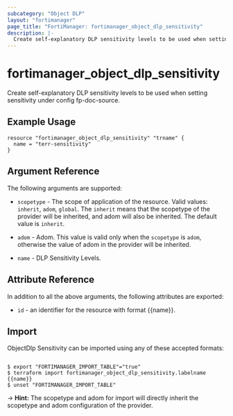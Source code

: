 ```yaml
---
subcategory: "Object DLP"
layout: "fortimanager"
page_title: "FortiManager: fortimanager_object_dlp_sensitivity"
description: |-
  Create self-explanatory DLP sensitivity levels to be used when setting sensitivity under config fp-doc-source.
---
```


# fortimanager_object_dlp_sensitivity
Create self-explanatory DLP sensitivity levels to be used when setting sensitivity under config fp-doc-source.

## Example Usage

```hcl
resource "fortimanager_object_dlp_sensitivity" "trname" {
  name = "terr-sensitivity"
}
```

## Argument Reference


The following arguments are supported:

* `scopetype` - The scope of application of the resource. Valid values: `inherit`, `adom`, `global`. The `inherit` means that the scopetype of the provider will be inherited, and adom will also be inherited. The default value is `inherit`.
* `adom` - Adom. This value is valid only when the `scopetype` is `adom`, otherwise the value of adom in the provider will be inherited.

* `name` - DLP Sensitivity Levels.


## Attribute Reference

In addition to all the above arguments, the following attributes are exported:
* `id` - an identifier for the resource with format {{name}}.

## Import

ObjectDlp Sensitivity can be imported using any of these accepted formats:
```

$ export "FORTIMANAGER_IMPORT_TABLE"="true"
$ terraform import fortimanager_object_dlp_sensitivity.labelname {{name}}
$ unset "FORTIMANAGER_IMPORT_TABLE"
```
-> **Hint:** The scopetype and adom for import will directly inherit the scopetype and adom configuration of the provider.
